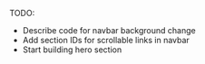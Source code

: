TODO:

- Describe code for navbar background change
- Add section IDs for scrollable links in navbar
- Start building hero section
